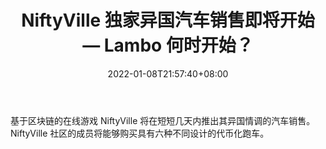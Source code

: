 ﻿---
title: "NiftyVille 独家异国汽车销售即将开始 — Lambo 何时开始？"
date: 2022-01-08T21:57:40+08:00
lastmod: 2022-01-08T16:45:40+08:00
draft: false
authors: ["Iris"]
description: "基于区块链的在线游戏 NiftyVille 将在短短几天内推出其异国情调的汽车销售。NiftyVille 社区的成员将能够购买具有六种不同设计的代币化跑车。"
featuredImage: "niftyville-exclusive-exotic-car-sale-starts-soon-when-lambo.jpg"
tags: ["Virtual World","虚拟世界","Play to Earn"]
categories: ["news"]
news: ["虚拟世界"]
weight: 
lightgallery: true
pinned: false
recommend: false
recommend1: false
---

基于区块链的在线游戏 NiftyVille 将在短短几天内推出其异国情调的汽车销售。NiftyVille 社区的成员将能够购买具有六种不同设计的代币化跑车。

<!--more-->

